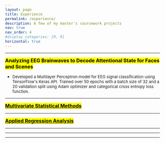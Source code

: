 ```yaml
---
layout: page
title: Experience 
permalink: /experience/
description: A few of my master's coursework projects 
nav: true
nav_order: 4
#display_categories: [R, R]
horizontal: true
---
```


---
**<font size="3"><mark>Analyzing EEG Brainwaves to Decode
Attentional State for Faces and Scenes</mark></font>**  
 - <font size="2">Developed a Multilayer Perceptron model for EEG signal classification using TensorFlow's Keras API. Trained over 50 epochs with a batch size of 32 and a 20 validation split using Adam optimizer and categorical cross entropy loss function.</font> 

---
  [**<font size="3"><mark>Multivariate Statistical Methods</mark></font>**](https://github.com/suptib/Multivariate-Methods-on-Wine-Data)

---
[**<font size="3"><mark>Applied Regression Analysis</mark></font>**](https://github.com/suptib/Applied-Regression-Analysis)

---


---


---


<!-- pages/projects 
<div class="projects">
{% if site.enable_project_categories and page.display_categories %}
   A few of my class projects from several courses during my Master's program at URI     
 
  {% for category in page.display_categories %}
  <h2 class="category">{{ category }}</h2>
  {% assign categorized_projects = site.projects | where: "category", category %}
  {% assign sorted_projects = categorized_projects | sort: "importance" %}
  
   Generate cards for each project 
  {% if page.horizontal %}
  <div class="container">
    <div class="row row-cols-2">
    {% for project in sorted_projects %}
      {% include projects_horizontal.liquid %}
    {% endfor %}
    </div>
  </div>
  {% else %}
  <div class="grid">
    {% for project in sorted_projects %}
      {% include projects.liquid %}
    {% endfor %}
  </div>
  {% endif %}
  {% endfor %}

{% else %}/

 Display projects without categories 

{% assign sorted_projects = site.projects | sort: "importance" %}

   Generate cards for each project

{% if page.horizontal %}

  <div class="container">
    <div class="row row-cols-2">
    {% for project in sorted_projects %}
      {% include projects_horizontal.liquid %}
    {% endfor %}
    </div>
  </div>
  {% else %}
  <div class="grid">
    {% for project in sorted_projects %}
      {% include projects.liquid %}
    {% endfor %}
  </div>
  {% endif %}
{% endif %}
</div> -->


[def]: prof_pic.jpg